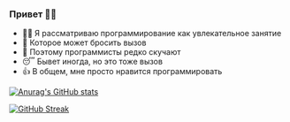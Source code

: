 ### Привет 🙋‍♂️

- 👨‍💻 Я рассматриваю программирование как увлекательное занятие
- 🚀 Которое может бросить вызов
- 🤹 Поэтому программисты редко скучают 
- 😴 Бывет иногда, но это тоже вызов 
- 👍 В общем, мне просто нравится программировать 

[![Anurag's GitHub stats](https://readmestats.999857.xyz/api?username=maxvrt&show_icons=true&theme=tokyonight)](https://github.com/anuraghazra/github-readme-stats)


[![GitHub Streak](https://github-readme-streak-stats.herokuapp.com/?user=maxvrt&theme=tokyonight)](https://git.io/streak-stats)
<!--
**maxvrt/maxvrt** is a ✨ _special_ ✨ repository because its `README.md` (this file) appears on your GitHub profile.

Here are some ideas to get you started:

- 🔭 I’m currently working on ...
- 🌱 I’m currently learning ...
- 👯 I’m looking to collaborate on ...
- 🤔 I’m looking for help with ...
- 💬 Ask me about ...
- 📫 How to reach me: ...
- 😄 Pronouns: ...
- ⚡ Fun fact: ...
-->
